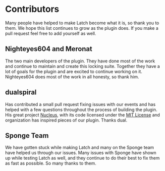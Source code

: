 # Contributors

Many people have helped to make Latch become what it is, so thank you to them.
We hope this list continues to grow as the plugin does. If you make a pull
request feel free to add yourself as well.

## Nighteyes604 and Meronat

The two main developers of the plugin. They have done most of the work and
continue to maintain and create this locking suite. Together they have a lot of
goals for the plugin and are excited to continue working on it. Nighteyes604 does
most of the work in all honesty, so thank him.

## dualspiral

Has contributed a small pull request fixing issues with our events and has
helped with a few questions throughout the process of building the plugin.
His great project [Nucleus](https://github.com/NucleusPowered/Nucleus),
with its code licensed under the [MIT License](https://github.com/NucleusPowered/Nucleus/blob/sponge-api/5/LICENSE.txt)
 and organization has inspired pieces of our plugin. Thanks dual.

## Sponge Team

We have gotten stuck while making Latch and many on the Sponge team have
helped us through our issues. Many issues with Sponge have shown up while
testing Latch as well, and they continue to do their best to fix them as fast
as possible. So many thanks to them.
